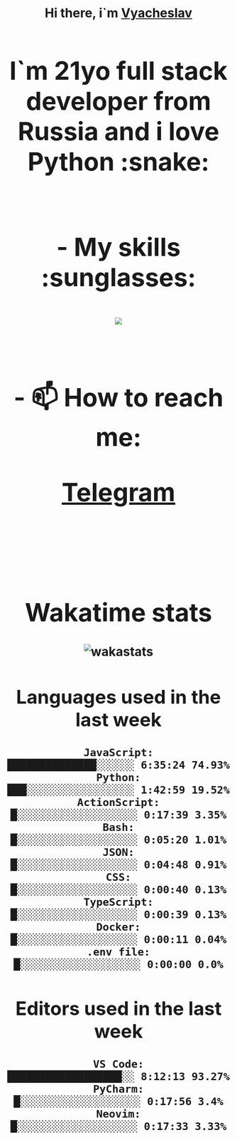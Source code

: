 <h1 align='center'>Hi there, i`m <a href='https://t.me/syavabrazzzers'>Vyacheslav<a/> <h1/>

<p>I`m 21yo full stack developer from Russia and i love Python :snake: <p/>

<br>
- My skills :sunglasses:
<p align="center">
    <img src="https://skillicons.dev/icons?i=git,docker,linux,postgres,mysql,python,django,fastapi,javascript,typescript,react,next,tailwind" />
<p/>

<br>
- 📫 How to reach me: 
<p>
<a href='https://t.me/syavabrazzzers'>Telegram<a/>
<p/>
<br>

<h1 align='center'>Wakatime stats</h1>

<img alt="wakastats" src="https://waka-widget.up.railway.app/language?langs=all&user=TaiLo&randomGradient=true&bgLineColor=696969&maxLangs=5&theme=dark" />
    
<!--START_SECTION:waka-->
## Languages used in the last week
```text
JavaScript:           ██████████████░░░░░░ 6:35:24 74.93%
Python:               ███░░░░░░░░░░░░░░░░░ 1:42:59 19.52%
ActionScript:         █░░░░░░░░░░░░░░░░░░░ 0:17:39 3.35%
Bash:                 █░░░░░░░░░░░░░░░░░░░ 0:05:20 1.01%
JSON:                 █░░░░░░░░░░░░░░░░░░░ 0:04:48 0.91%
CSS:                  █░░░░░░░░░░░░░░░░░░░ 0:00:40 0.13%
TypeScript:           █░░░░░░░░░░░░░░░░░░░ 0:00:39 0.13%
Docker:               █░░░░░░░░░░░░░░░░░░░ 0:00:11 0.04%
.env file:            █░░░░░░░░░░░░░░░░░░░ 0:00:00 0.0%
```
## Editors used in the last week
```text
VS Code:              ██████████████████░░ 8:12:13 93.27%
PyCharm:              █░░░░░░░░░░░░░░░░░░░ 0:17:56 3.4%
Neovim:               █░░░░░░░░░░░░░░░░░░░ 0:17:33 3.33%
```

<!--END_SECTION:waka-->


